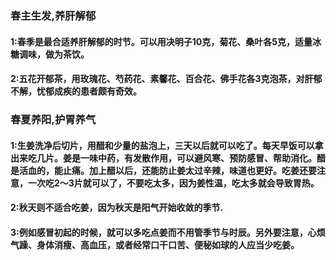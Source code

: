 ### 春主生发,养肝解郁
#### 1:春季是最合适养肝解郁的时节。可以用决明子10克，菊花、桑叶各5克，适量冰糖调味，做为茶饮。
#### 2:五花开郁茶，用玫瑰花、芍药花、素馨花、百合花、佛手花各3克泡茶，对肝郁不解，忧郁成疾的患者颇有奇效。
### 春夏养阳,护胃养气
#### 1:生姜洗净后切片，用醋和少量的盐泡上，三天以后就可以吃了。每天早饭可以拿出来吃几片。姜是一味中药，有发散作用，可以避风寒、预防感冒、帮助消化。醋是活血的，能止痛。加上醋以后，还能防止姜太过辛辣，味道也更好。吃姜还要注意，一次吃2～3片就可以了，不要吃太多，因为姜性温，吃太多就会导致胃热。
#### 2:秋天则不适合吃姜，因为秋天是阳气开始收敛的季节.
#### 3:例如感冒初起的时候，就可以多吃点姜而不用管季节与时辰。另外要注意，心烦气躁、身体消瘦、高血压，或者经常口干口苦、便秘如球的人应当少吃姜。
